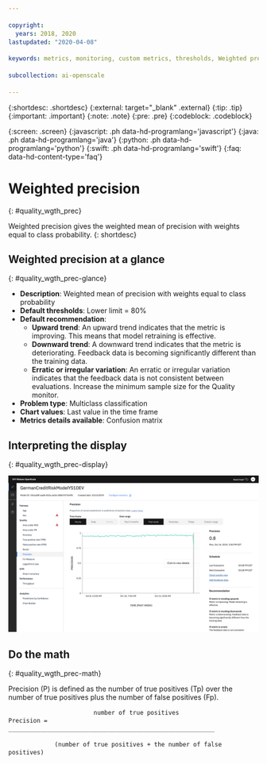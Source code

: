 ```yaml
---

copyright:
  years: 2018, 2020
lastupdated: "2020-04-08"

keywords: metrics, monitoring, custom metrics, thresholds, Weighted precision, score, schedule, recommendation

subcollection: ai-openscale

---
```


{:shortdesc: .shortdesc}
{:external: target="_blank" .external}
{:tip: .tip}
{:important: .important}
{:note: .note}
{:pre: .pre}
{:codeblock: .codeblock}

{:screen: .screen}
{:javascript: .ph data-hd-programlang='javascript'}
{:java: .ph data-hd-programlang='java'}
{:python: .ph data-hd-programlang='python'}
{:swift: .ph data-hd-programlang='swift'}
{:faq: data-hd-content-type='faq'}

# Weighted precision
{: #quality_wgth_prec}

Weighted precision gives the weighted mean of precision with weights equal to class probability.
{: shortdesc}

## Weighted precision at a glance
{: #quality_wgth_prec-glance}

- **Description**: Weighted mean of precision with weights equal to class probability
- **Default thresholds**: Lower limit = 80%
- **Default recommendation**:
   - **Upward trend**: An upward trend indicates that the metric is improving. This means that model retraining is effective.
   - **Downward trend**: A downward trend indicates that the metric is deteriorating. Feedback data is becoming significantly different than the training data.
   - **Erratic or irregular variation**: An erratic or irregular variation indicates that the feedback data is not consistent between evaluations. Increase the minimum sample size for the Quality monitor.
- **Problem type**: Multiclass classification
- **Chart values**: Last value in the time frame
- **Metrics details available**: Confusion matrix

## Interpreting the display
{: #quality_wgth_prec-display}

![the Weighted precision chart is displayed.](images/wos-quality-precision.png)

## Do the math
{: #quality_wgth_prec-math}

Precision (P) is defined as the number of true positives (Tp) over the number of true positives plus the number of false positives (Fp).


```
                        number of true positives
Precision =  __________________________________________________________

             (number of true positives + the number of false positives)
```